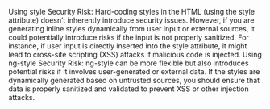  Using style
Security Risk: Hard-coding styles in the HTML (using the style attribute) doesn’t inherently introduce security issues. However, if you are generating inline styles dynamically from user input or external sources, it could potentially introduce risks if the input is not properly sanitized. For instance, if user input is directly inserted into the style attribute, it might lead to cross-site scripting (XSS) attacks if malicious code is injected.
Using ng-style
Security Risk: ng-style can be more flexible but also introduces potential risks if it involves user-generated or external data. If the styles are dynamically generated based on untrusted sources, you should ensure that data is properly sanitized and validated to prevent XSS or other injection attacks.
